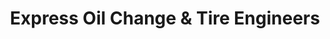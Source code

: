 ---
title: "Express Oil Change & Tire Engineers"
url: /birmingham/express-oil-change-and-tire-engineers-huffman-road/
shop: tyres
---